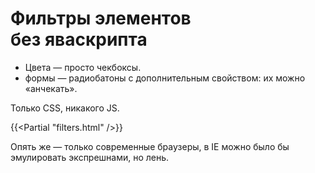 # Фильтры элементов без яваскрипта

- Цвета — просто чекбоксы.
- формы — радиобатоны с дополнительным свойством: их можно «анчекать».

Только CSS, никакого JS.

{{<Partial "filters.html" />}}

Опять же — только современные браузеры, в IE можно было бы эмулировать экспрешнами, но лень.
